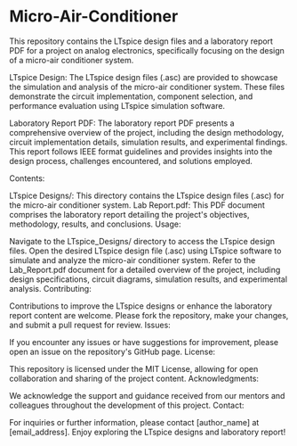 # Micro-Air-Conditioner
This repository contains the LTspice design files and a laboratory report PDF for a project on analog electronics, specifically focusing on the design of a micro-air conditioner system.

LTspice Design:
The LTspice design files (.asc) are provided to showcase the simulation and analysis of the micro-air conditioner system. These files demonstrate the circuit implementation, component selection, and performance evaluation using LTspice simulation software.

Laboratory Report PDF:
The laboratory report PDF presents a comprehensive overview of the project, including the design methodology, circuit implementation details, simulation results, and experimental findings. This report follows IEEE format guidelines and provides insights into the design process, challenges encountered, and solutions employed.

Contents:

LTspice Designs/: This directory contains the LTspice design files (.asc) for the micro-air conditioner system.
Lab Report.pdf: This PDF document comprises the laboratory report detailing the project's objectives, methodology, results, and conclusions.
Usage:

Navigate to the LTspice_Designs/ directory to access the LTspice design files.
Open the desired LTspice design file (.asc) using LTspice software to simulate and analyze the micro-air conditioner system.
Refer to the Lab_Report.pdf document for a detailed overview of the project, including design specifications, circuit diagrams, simulation results, and experimental analysis.
Contributing:

Contributions to improve the LTspice designs or enhance the laboratory report content are welcome. Please fork the repository, make your changes, and submit a pull request for review.
Issues:

If you encounter any issues or have suggestions for improvement, please open an issue on the repository's GitHub page.
License:

This repository is licensed under the MIT License, allowing for open collaboration and sharing of the project content.
Acknowledgments:

We acknowledge the support and guidance received from our mentors and colleagues throughout the development of this project.
Contact:

For inquiries or further information, please contact [author_name] at [email_address].
Enjoy exploring the LTspice designs and laboratory report!






